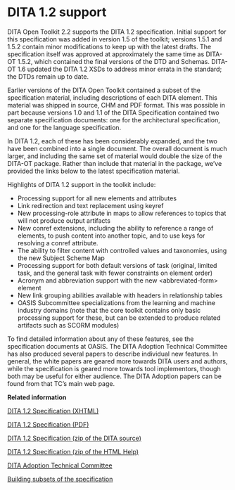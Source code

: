 # DITA 1.2 support

DITA Open Toolkit 2.2 supports the DITA 1.2 specification. Initial support for this specification was added in version 1.5 of the toolkit; versions 1.5.1 and 1.5.2 contain minor modifications to keep up with the latest drafts. The specification itself was approved at approximately the same time as DITA-OT 1.5.2, which contained the final versions of the DTD and Schemas. DITA-OT 1.6 updated the DITA 1.2 XSDs to address minor errata in the standard; the DTDs remain up to date.

Earlier versions of the DITA Open Toolkit contained a subset of the specification material, including descriptions of each DITA element. This material was shipped in source, CHM and PDF format. This was possible in part because versions 1.0 and 1.1 of the DITA Specification contained two separate specification documents: one for the architectural specification, and one for the language specification.

In DITA 1.2, each of these has been considerably expanded, and the two have been combined into a single document. The overall document is much larger, and including the same set of material would double the size of the DITA-OT package. Rather than include that material in the package, we’ve provided the links below to the latest specification material.

Highlights of DITA 1.2 support in the toolkit include:

-   Processing support for all new elements and attributes
-   Link redirection and text replacement using keyref
-   New processing-role attribute in maps to allow references to topics that will not produce output artifacts
-   New conref extensions, including the ability to reference a range of elements, to push content into another topic, and to use keys for resolving a conref attribute.
-   The ability to filter content with controlled values and taxonomies, using the new Subject Scheme Map
-   Processing support for both default versions of task \(original, limited task, and the general task with fewer constraints on element order\)
-   Acronym and abbreviation support with the new <abbreviated-form\> element
-   New link grouping abilities available with headers in relationship tables
-   OASIS Subcommittee specializations from the learning and machine industry domains \(note that the core toolkit contains only basic processing support for these, but can be extended to produce related artifacts such as SCORM modules\)

To find detailed information about any of these features, see the specification documents at OASIS. The DITA Adoption Technical Committee has also produced several papers to describe individual new features. In general, the white papers are geared more towards DITA users and authors, while the specification is geared more towards tool implementors, though both may be useful for either audience. The DITA Adoption papers can be found from that TC’s main web page.

**Related information**  


[DITA 1.2 Specification \(XHTML\)](http://docs.oasis-open.org/dita/v1.2/spec/DITA1.2-spec.html)

[DITA 1.2 Specification \(PDF\)](http://docs.oasis-open.org/dita/v1.2/spec/DITA1.2-spec.pdf)

[DITA 1.2 Specification \(zip of the DITA source\)](http://docs.oasis-open.org/dita/v1.2/spec/DITA1.2-spec.zip)

[DITA 1.2 Specification \(zip of the HTML Help\)](http://docs.oasis-open.org/dita/v1.2/spec/DITA1.2-spec-chm.zip)

[DITA Adoption Technical Committee](http://www.oasis-open.org/committees/tc_home.php?wg_abbrev=dita-adoption)

[Building subsets of the specification](http://dita.xml.org/wiki/dita-12-specification-building-specification-subsets)

